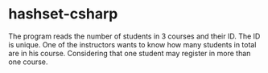 # hashset-csharp

The program reads the number of students in 3 courses and their ID.
The ID is unique. One of the instructors wants to know how many students in total are in his course.
Considering that one student may register in more than one course.
